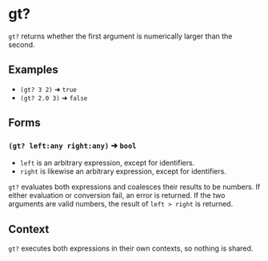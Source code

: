 # gt?

`gt?` returns whether the first argument is numerically larger than the second.

## Examples

* `(gt? 3 2)` ➜ `true`
* `(gt? 2.0 3)` ➜ `false`

## Forms

### `(gt? left:any right:any)` ➜ `bool`

* `left` is an arbitrary expression, except for identifiers.
* `right` is likewise an arbitrary expression, except for identifiers.

`gt?` evaluates both expressions and coalesces their results to be numbers. If
either evaluation or conversion fail, an error is returned. If the two arguments
are valid numbers, the result of `left > right` is returned.

## Context

`gt?` executes both expressions in their own contexts, so nothing is shared.
